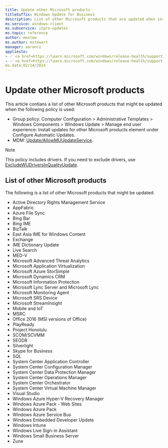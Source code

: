 ```yaml
---
title: Update other Microsoft products 
titleSuffix: Windows Update for Business
description: List of other Microsoft products that are updated when install updates for other Microsoft products (allowmuupdateservice) is used. 
ms.service: windows-client
ms.subservice: itpro-updates
ms.topic: reference
author: mestew
ms.author: mstewart
manager: aaroncz
appliesto: 
- ✅ <a href=https://learn.microsoft.com/windows/release-health/supported-versions-windows-client target=_blank>Windows 11</a>
- ✅ <a href=https://learn.microsoft.com/windows/release-health/supported-versions-windows-client target=_blank>Windows 10</a>	
ms.date:02/14/2024
---
```


# Update other Microsoft products
<!--8743531-->
This article contians a list of other Microsoft products that might be updated when the following policy is used:


- Group policy: Computer Configuration > Administrative Templates > Windows Components > Windows Update > Manage end user experience: Install updates for other Microsoft products element under Configure Automatic Updates. 
- MDM: [Update/AllowMUUpdateService](/windows/client-management/mdm/policy-csp-update?toc=/windows/deployment/toc.json&bc=/windows/deployment/breadcrumb/toc.json#update-allowmuupdateservice).

> [!Note]
> This policy includes drivers. If you need to exclude drivers, use [ExcludeWUDriversInQualityUpdate](/windows/client-management/mdm/policy-csp-update&bc=/windows/deployment/breadcrumb/toc.json#update-excludewudriversinqualityupdate).


## List of other Microsoft products

The following is a list of other Microsoft products that might be updated:


- Active Directory Rights Management Service
- AppFabric
- Azure File Sync
- Bing Bar
- Bing IME
- BizTalk
- East Asia IME for Windows Content
- Exchange
- IME Dictionary Update
- Live Search
- MED-V
- Microsoft Advanced Threat Analytics
- Microsoft Application Virtualization
- Microsoft Azure StorSimple
- Microsoft Dynamics CRM
- Microsoft Information Protection
- Microsoft Lync Server and Microsoft Lync
- Microsoft Monitoring Agent
- Microsoft SRS Device
- Microsoft StreamInsight
- Mobile and IoT
- MSRC
- Office 2016 (MSI versions of Office) 
- PlayReady
- Project Honolulu
- SCOM/SCVMM
- SEGDR
- Silverlight
- Skype for Business
- SQL
- System Center Application Controller
- System Center Configuration Manager
- System Center Data Protection Manager
- System Center Operations Manager
- System Center Orchestrator
- System Center Virtual Machine Manager
- Visual Studio
- Windows Azure Hyper-V Recovery Manager
- Windows Azure Pack - Web Sites
- Windows Azure Pack
- Windows Azure Service Bus
- Windows Embedded Developer Update
- Windows Intune 
- Windows Live Sign-in Assistant
- Windows Small Business Server
- Zune
